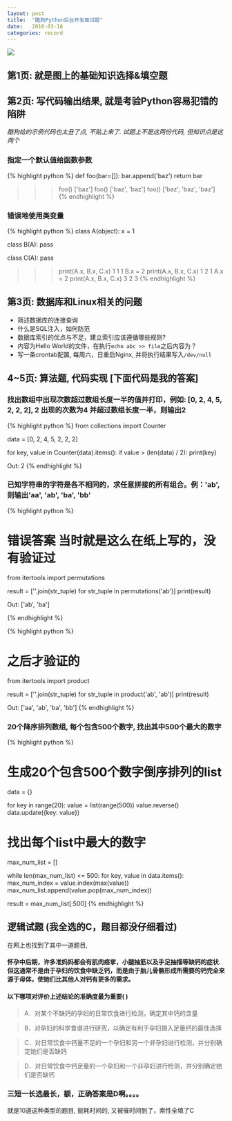```yaml
---
layout: post
title:  "酷狗Python后台开发面试题"
date:   2016-03-18
categories: record
---
```


<img src="http://7u2knn.com1.z0.glb.clouddn.com/kugou-job-question.jpg"/>

## 第1页: 就是图上的基础知识选择&填空题

## 第2页: 写代码输出结果, 就是考验Python容易犯错的陷阱

*酷狗给的示例代码也太丑了点, 不贴上来了.*
*试题上不是这两份代码, 但知识点是这两个*

### 指定一个默认值给函数参数
{% highlight python %}
def foo(bar=[]):
    bar.append('baz')
    return bar

>>> foo()
['baz']
>>> foo()
['baz', 'baz']
>>> foo()
['baz', 'baz', 'baz']
{% endhighlight %}

### 错误地使用类变量
{% highlight python %}
class A(object):
    x = 1

class B(A):
    pass

class C(A):
    pass

>>> print(A.x, B.x, C.x)
1 1 1
>>> B.x = 2
>>> print(A.x, B.x, C.x)
1 2 1
>>> A.x = 2
>>> print(A.x, B.x, C.x)
3 2 3
{% endhighlight %}

## 第3页: 数据库和Linux相关的问题

* 简述数据库的连接查询
* 什么是SQL注入，如何防范
* 数据库索引的优点与不足，建立索引应该遵循哪些规则?
* 内容为Hello World的文件，在执行`echo abc >> file`之后内容为？
* 写一条crontab配置, 每周六，日重启Nginx, 并将执行结果写入`/dev/null`


## 4~5页: 算法题, 代码实现 [下面代码是我的答案]

### 找出数组中出现次数超过数组长度一半的值并打印，例如: [0, 2, 4, 5, 2, 2, 2], 2 出现的次数为4 并超过数组长度一半，则输出2
{% highlight python %}
from collections import Counter

data = [0, 2, 4, 5, 2, 2, 2]

for key, value in Counter(data).items():
    if value > (len(data) / 2):
        print(key)

Out: 2
{% endhighlight %}

### 已知字符串的字符是各不相同的，求任意拼接的所有组合。例：'ab', 则输出'aa', 'ab', 'ba', 'bb'
{% highlight python %}
# 错误答案 当时就是这么在纸上写的，没有验证过
from itertools import permutations

result = [''.join(str_tuple) for str_tuple in permutations('ab')]
print(result)

Out: ['ab', 'ba']

{% endhighlight %}

{% highlight python %}
# 之后才验证的
from itertools import product

result = [''.join(str_tuple) for str_tuple in product('ab', 'ab')]
print(result)

Out: ['aa', 'ab', 'ba', 'bb']
{% endhighlight %}

### 20个降序排列数组, 每个包含500个数字, 找出其中500个最大的数字
{% highlight python %}
# 生成20个包含500个数字倒序排列的list
data = {}

for key in range(20):
    value = list(range(500))
    value.reverse()
    data.update({key: value})

# 找出每个list中最大的数字
max_num_list = []

while len(max_num_list) <= 500:
    for key, value in data.items():
        max_num_index = value.index(max(value))
        max_num_list.append(value.pop(max_num_index))

result = max_num_list[:500]
{% endhighlight %}


## 逻辑试题 (我全选的C，题目都没仔细看过)

在网上也找到了其中一道题目,

#### 怀孕中后期，许多准妈妈都会有肌肉痉挛，小腿抽筋以及手足抽搐等缺钙的症状.但这通常不是由于孕妇的饮食中缺乏钙，而是由于胎儿骨骼形成所需要的钙完全来源于母体，使她们比其他人对钙有更多的需求。

#### 以下哪项对评价上述结论的准确度最为重要(  )

> A．对某个不缺钙的孕妇的日常饮食进行检测，确定其中钙的含量

> B．对孕妇的科学食谱进行研究，以确定有利于孕妇摄入足量钙的最佳选择

> C．对日常饮食中钙量不足的一个孕妇和另一个非孕妇进行检测，并分别确定她们是否缺钙

> D．对日常饮食中钙足量的一个孕妇和一个非孕妇进行检测，并分别确定她们是否缺钙

### 三短一长选最长，额，正确答案是D啊。。。。

就是10道这种类型的题目, 挺耗时间的, 又被催时间到了，索性全填了C

